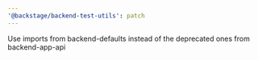 ```yaml
---
'@backstage/backend-test-utils': patch
---
```


Use imports from backend-defaults instead of the deprecated ones from backend-app-api
